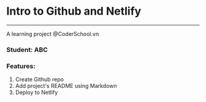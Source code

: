 # Intro to Github and Netlify
---------------------------------------------------------------------------------
A learning project @CoderSchool.vn

### Student: ABC

### Features:

1. Create Github repo
2. Add project's README using Markdown
3. Deploy to Netlify
